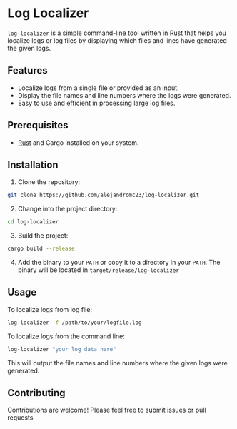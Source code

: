 # Log Localizer

`log-localizer` is a simple command-line tool written in Rust that helps you localize logs or log files by displaying which files and lines have generated the given logs.

## Features

- Localize logs from a single file or provided as an input.
- Display the file names and line numbers where the logs were generated.
- Easy to use and efficient in processing large log files.

## Prerequisites

- [Rust](https://www.rust-lang.org/tools/install) and Cargo installed on your system.

## Installation

1. Clone the repository:

```bash
git clone https://github.com/alejandromc23/log-localizer.git
```

2. Change into the project directory:

```bash
cd log-localizer
```

3. Build the project:

```bash
cargo build --release
```

4. Add the binary to your `PATH` or copy it to a directory in your `PATH`. The binary will be located in `target/release/log-localizer`

## Usage

To localize logs from log file:

```bash
log-localizer -f /path/to/your/logfile.log 
```

To localize logs from the command line:

```bash
log-localizer "your log data here"
```

This will output the file names and line numbers where the given logs were generated.

## Contributing

Contributions are welcome! Please feel free to submit issues or pull requests
